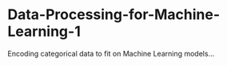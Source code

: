 # Data-Processing-for-Machine-Learning-1
Encoding categorical data to fit on Machine Learning models...
